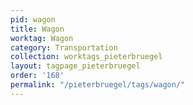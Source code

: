 ```yaml
---
pid: wagon
title: Wagon
worktag: Wagon
category: Transportation
collection: worktags_pieterbruegel
layout: tagpage_pieterbruegel
order: '168'
permalink: "/pieterbruegel/tags/wagon/"
---
```

